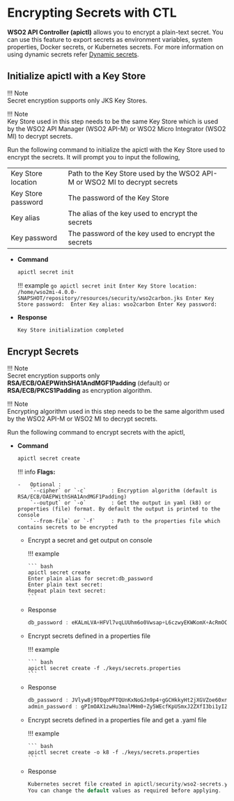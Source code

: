 # Encrypting Secrets with CTL

**WSO2 API Controller (apictl)** allows you to encrypt a plain-text secret. You can use this feature to export secrets as environment variables, system properties, Docker secrets, or Kubernetes secrets. For more information on using dynamic secrets refer [Dynamic secrets]({{base_path}}/install-and-setup/setup/mi-setup/security/encrypting_plain_text/#dynamic-secrets).


## Initialize apictl with a Key Store

!!! Note    
    Secret encryption supports only JKS Key Stores.

!!! Note    
    Key Store used in this step needs to be the same Key Store which is used by the WSO2 API Manager (WSO2 API-M) or WSO2 Micro Integrator (WSO2 MI) to decrypt secrets.

Run the following command to initialize the apictl with the Key Store used to encrypt the secrets. It will prompt you to input the following,

<table>
    <tr>
        <td>Key Store location</td>
        <td>Path to the Key Store used by the WSO2 API-M or WSO2 MI to decrypt secrets</td>
    </tr>
    <tr>
        <td>Key Store password</td>
        <td>The password of the Key Store</td>
    </tr>
    <tr>
        <td>Key alias</td>
        <td>The alias of the key used to encrypt the secrets</td>
    </tr>
    <tr>
        <td>Key password</td>
        <td>The password of the key used to encrypt the secrets</td>
    </tr>
</table>

-   **Command** 

    ```go
    apictl secret init
    ```

    !!! example
        ```go
        apictl secret init
        Enter Key Store location: /home/wso2mi-4.0.0-SNAPSHOT/repository/resources/security/wso2carbon.jks
        Enter Key Store password: 
        Enter Key alias: wso2carbon
        Enter Key password: 
        ```

-   **Response**

    ``` bash
    Key Store initialization completed
    ```

## Encrypt Secrets

!!! Note    
    Secret encryption supports only **RSA/ECB/OAEPWithSHA1AndMGF1Padding** (default) or **RSA/ECB/PKCS1Padding** as encryption algorithm.

!!! Note    
    Encrypting algorithm used in this step needs to be the same algorithm used by the WSO2 API-M or WSO2 MI to decrypt secrets.

Run the following command to encrypt secrets with the apictl,

-   **Command**
    ``` bash
    apictl secret create
    ```

    !!! info
        **Flags:**

        -   Optional :  
            `--cipher` or `-c`        : Encryption algorithm (default is RSA/ECB/OAEPWithSHA1AndMGF1Padding)    
            `--output` or `-o`        : Get the output in yaml (k8) or properties (file) format. By default the output is printed to the console    
            `--from-file` or `-f`     : Path to the properties file which contains secrets to be encrypted

    
    -   Encrypt a secret and get output on console

        !!! example

            ``` bash
            apictl secret create
            Enter plain alias for secret:db_password
            Enter plain text secret:
            Repeat plain text secret:
            ```

    -   Response

        ```go
        db_password : eKALmLVA+HFVl7vqLUUhm6o0Vwsap+L6czwyEKWKomX+AcRmOCAHmiujPXPAZUboWJlZi4k0CwZYAvwD4BflbU8j5CCrtESzOlOrkJaJPormf/ViixRbftae2RqaDozPSEp9zSnfDKlKDXRq==
        ```

    -   Encrypt secrets defined in a properties file

        !!! example

            ``` bash
            apictl secret create -f ./keys/secrets.properties
            ```

    -   Response

        ```go
        db_password : JVlyw8j9TQqoPFTQUnKxNoGJn9p4+gGCHkkyHt2jXGVZoe60xndi2GjBJ1roR6667dlynhABXbcv434DFjz3ZI0iRjg1QhJLoXNtttSFl7KtyNDk5VtRMPDqAckheJAJe02KjWgdZXszEzjtBd6o2mY1nipsWBat3cOq0kt==
        admin_password : gPImOAX1zwHu3malMHm0+Zy5WEcfKpUSmxJ2ZXfI3bi1yIZbHjrHUxiY+MKurTWRN8GJ6+EVL==
        ```

    -   Encrypt secrets defined in a properties file and get a .yaml file

        !!! example

            ``` bash
            apictl secret create -o k8 -f ./keys/secrets.properties
            ```

    -   Response

        ```go
        Kubernetes secret file created in apictl/security/wso2-secrets.yaml with default name and namespace
        You can change the default values as required before applying.
        ```
